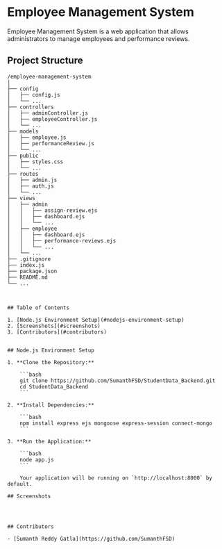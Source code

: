 # Employee Management System

Employee Management System is a web application that allows administrators to manage employees and performance reviews.

## Project Structure

```plaintext
/employee-management-system
│
├── config
│   ├── config.js
│   └── ...
├── controllers
│   ├── adminController.js
│   ├── employeeController.js
│   └── ...
├── models
│   ├── employee.js
│   ├── performanceReview.js
│   └── ...
├── public
│   ├── styles.css
│   └── ...
├── routes
│   ├── admin.js
│   ├── auth.js
│   └── ...
├── views
│   ├── admin
│   │   ├── assign-review.ejs
│   │   ├── dashboard.ejs
│   │   └── ...
│   ├── employee
│   │   ├── dashboard.ejs
│   │   ├── performance-reviews.ejs
│   │   └── ...
│   └── ...
├── .gitignore
├── index.js
├── package.json
├── README.md
└── ...



## Table of Contents

1. [Node.js Environment Setup](#nodejs-environment-setup)
2. [Screenshots](#screenshots)
3. [Contributors](#contributors)


## Node.js Environment Setup

1. **Clone the Repository:**

    ```bash
    git clone https://github.com/SumanthFSD/StudentData_Backend.git
    cd StudentData_Backend
    ```

2. **Install Dependencies:**

    ```bash
    npm install express ejs mongoose express-session connect-mongo
    ```

3. **Run the Application:**

    ```bash
    node app.js
    ```

    Your application will be running on `http://localhost:8000` by default.

## Screenshots




## Contributors

- [Sumanth Reddy Gatla](https://github.com/SumanthFSD)

